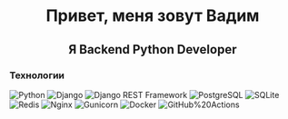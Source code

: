 <div id="header" align="center">
  <h1>Привет, меня зовут Вадим</h1>
  <h2>Я Backend Python Developer</h1>
</div>

### Технологии
![Python](https://img.shields.io/badge/Python-3776AB?style=plastic&logo=python&logoColor=092E20&labelColor=white)
![Django](https://img.shields.io/badge/Django-092E20?style=plastic&logo=django&logoColor=092E20&labelColor=white)
![Django REST Framework](https://img.shields.io/badge/-Django_REST_framework-DC143C?style=plastic)
![PostgreSQL](https://img.shields.io/badge/PostgreSQL-4169E1?style=plastic&logo=postgresql&labelColor=white)
![SQLite](https://img.shields.io/badge/SQLite-4169E1?style=plastic&logo=sqlite)
![Redis](https://img.shields.io/badge/Redis-2088FF?style=plastic&logo=redis&labelColor=white)
![Nginx](https://img.shields.io/badge/NGINX-009639?style=plastic&logo=nginx&logoColor=%23009639&labelColor=white)
![Gunicorn](https://img.shields.io/badge/Gunicorn-499848?style=plastic&logo=gunicorn&labelColor=white)
![Docker](https://img.shields.io/badge/Docker-2496ED?style=plastic&logo=docker&labelColor=white)
![GitHub%20Actions](https://img.shields.io/badge/GitHub_actions-2088FF?style=plastic&logo=githubactions&labelColor=white)
